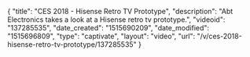 {
    "title": "CES 2018 - Hisense Retro TV Prototype",
    "description": "Abt Electronics takes a look at a Hisense retro tv prototype.",
    "videoid": "137285535",
    "date_created": "1515690209",
    "date_modified": "1515696809",
    "type": "captivate",
    "layout": "video",
    "url": "\/v\/ces-2018-hisense-retro-tv-prototype\/137285535"
}